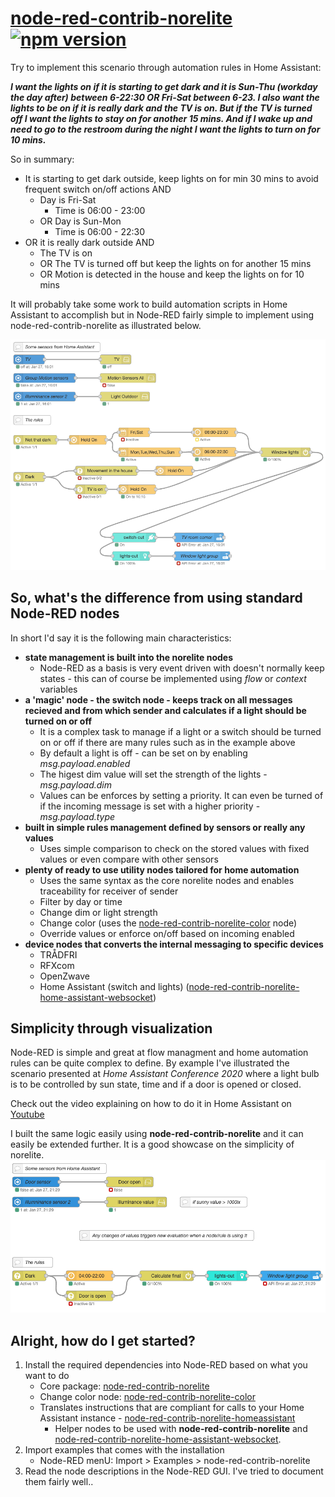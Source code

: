 # [node-red-contrib-norelite](https://github.com/nidayand/node-red-contrib-norelite) [![npm version](https://badge.fury.io/js/node-red-contrib-norelite.svg)](https://badge.fury.io/js/node-red-contrib-norelite)

Try to implement this scenario through automation rules in Home Assistant:


**_I want the lights on if it is starting to get dark and it is Sun-Thu (workday the day after) between 6-22:30 OR Fri-Sat between 6-23. I also want the lights to be on if it is really dark and the TV is on. But if the TV is turned off I want the lights to stay on for another 15 mins. And if I wake up and need to go to the restroom during the night I want the lights to turn on for 10 mins._**

So in summary:
- It is starting to get dark outside, keep lights on for min 30 mins to avoid frequent switch on/off actions AND
    - Day is Fri-Sat
        - Time is 06:00 - 23:00
    - OR Day is Sun-Mon
        - Time is 06:00 - 22:30
- OR it is really dark outside AND
    - The TV is on
    - OR The TV is turned off but keep the lights on for another 15 mins
    - OR Motion is detected in the house and keep the lights on for 10 mins

It will probably take some work to build automation scripts in Home Assistant to accomplish but in Node-RED fairly simple to implement using node-red-contrib-norelite as illustrated below.

![Illustrative example](sample-scenario.png "Illustrative Example")

## So, what's the difference from using standard Node-RED nodes ##

In short I'd say it is the following main characteristics:
- **state management is built into the norelite nodes**
    - Node-RED as a basis is very event driven with doesn't normally keep states - this can of course be implemented using _flow_ or _context_ variables
- **a 'magic' node - the switch node - keeps track on all messages recieved and from which sender and calculates if a light should be turned on or off**
    - It is a complex task to manage if a light or a switch should be turned on or off if there are many rules such as in the example above
    - By default a light is off - can be set on by enabling _msg.payload.enabled_
    - The higest dim value will set the strength of the lights - _msg.payload.dim_
    - Values can be enforces by setting a priority. It can even be turned of if the incoming message is set with a higher priority - _msg.payload.type_
- **built in simple rules management defined by sensors or really any values**
    - Uses simple comparison to check on the stored values with fixed values or even compare with other sensors
- **plenty of ready to use utility nodes tailored for home automation**
    - Uses the same syntax as the core norelite nodes and enables traceability for receiver of sender
    - Filter by day or time
    - Change dim or light strength
    - Change color (uses the [node-red-contrib-norelite-color](https://www.npmjs.com/package/node-red-contrib-norelite-color) node)
    - Override values or enforce on/off based on incoming enabled
- **device nodes that converts the internal messaging to specific devices**
    - TRÅDFRI
    - RFXcom
    - OpenZwave
    - Home Assistant (switch and lights) ([node-red-contrib-norelite-home-assistant-websocket](https://www.npmjs.com/package/node-red-contrib-home-assistant-websocket))

## Simplicity through visualization ##
Node-RED is simple and great at flow managment and home automation rules can be quite complex to define.
By example I've illustrated the scenario presented at _Home Assistant Conference 2020_ where a light bulb is to be controlled by sun state, time and if a door is opened or closed.

Check out the video explaining on how to do it in Home Assistant on [Youtube](https://youtu.be/OIkZWF5uGxk?t=422)

I built the same logic easily using **node-red-contrib-norelite** and it can easily be extended further. It is a good showcase on the simplicity of norelite.
![Illustrative example](homeassistantconference2020.png "Illustrative Example")


## Alright, how do I get started? ##

1. Install the required dependencies into Node-RED based on what you want to do
    - Core package: [node-red-contrib-norelite](https://www.npmjs.com/package/node-red-contrib-norelite)
    - Change color node: [node-red-contrib-norelite-color](https://www.npmjs.com/package/node-red-contrib-norelite-color)
    - Translates instructions that are compliant for calls to your Home Assistant instance - [node-red-contrib-norelite-homeassistant](https://www.npmjs.com/package/node-red-contrib-norelite-homeassistant)
        - Helper nodes to be used with **node-red-contrib-norelite**  and [node-red-contrib-norelite-home-assistant-websocket](https://www.npmjs.com/package/node-red-contrib-home-assistant-websocket). 
2. Import examples that comes with the installation
    - Node-RED menU: Import > Examples > node-red-contrib-norelite
3. Read the node descriptions in the Node-RED GUI. I've tried to document them fairly well..